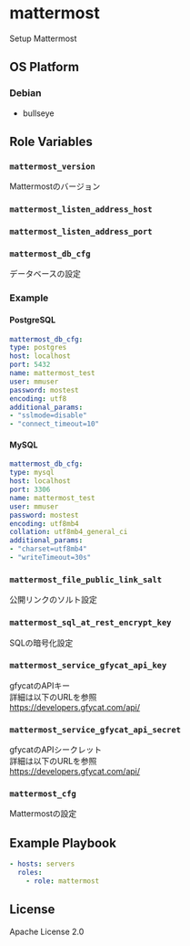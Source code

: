 mattermost
=================

Setup Mattermost

OS Platform
-----------------

### Debian

- bullseye

Role Variables
--------------

### `mattermost_version`

Mattermostのバージョン

### `mattermost_listen_address_host`

### `mattermost_listen_address_port`

### `mattermost_db_cfg`

データベースの設定  
### Example  
#### PostgreSQL  
```yaml  
mattermost_db_cfg:  
type: postgres  
host: localhost  
port: 5432  
name: mattermost_test  
user: mmuser  
password: mostest  
encoding: utf8  
additional_params:  
- "sslmode=disable"  
- "connect_timeout=10"  
```  
#### MySQL  
```yaml  
mattermost_db_cfg:  
type: mysql  
host: localhost  
port: 3306  
name: mattermost_test  
user: mmuser  
password: mostest  
encoding: utf8mb4  
collation: utf8mb4_general_ci  
additional_params:  
- "charset=utf8mb4"  
- "writeTimeout=30s"  
```

### `mattermost_file_public_link_salt`

公開リンクのソルト設定

### `mattermost_sql_at_rest_encrypt_key`

SQLの暗号化設定

### `mattermost_service_gfycat_api_key`

gfycatのAPIキー  
詳細は以下のURLを参照  
https://developers.gfycat.com/api/

### `mattermost_service_gfycat_api_secret`

gfycatのAPIシークレット  
詳細は以下のURLを参照  
https://developers.gfycat.com/api/

### `mattermost_cfg`

Mattermostの設定

Example Playbook
--------------

```yaml
- hosts: servers
  roles:
    - role: mattermost
```

License
--------------

Apache License 2.0
